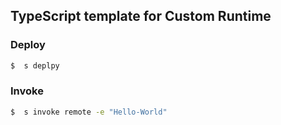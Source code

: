 ## TypeScript template for Custom Runtime

### Deploy

```bash
$  s deplpy
```

### Invoke

```bash
$  s invoke remote -e "Hello-World"
```